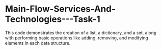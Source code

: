 # Main-Flow-Services-And-Technologies---Task-1
This code demonstrates the creation of a list, a dictionary, and a set, along with performing basic operations like adding, removing, and modifying elements in each data structure. 
